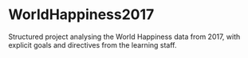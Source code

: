 # WorldHappiness2017
Structured project analysing the World Happiness data from 2017, with explicit goals and directives from the learning staff. 
